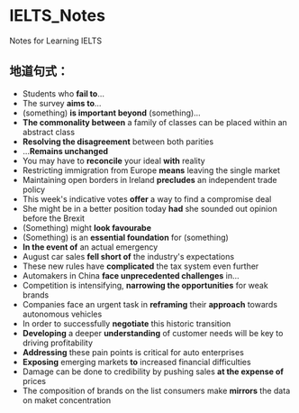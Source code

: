 # IELTS_Notes
Notes for Learning IELTS

## 地道句式：
* Students who **fail to**…
* The survey **aims to**…
* (something) **is important beyond** (something)…
* **The commonality between** a family of classes can be placed within an abstract class
* **Resolving the disagreement** between both parities
* …**Remains unchanged**
* You may have to **reconcile** your ideal **with** reality
* Restricting immigration from Europe **means** leaving the single market
* Maintaining open borders in Ireland **precludes** an independent trade policy
* This week's indicative votes **offer** a way to find a compromise deal
* She might be in a better position today **had** she sounded out opinion before the Brexit
* (Something) might **look favourabe**
* (Something) is an **essential foundation** for (something)
* **In the event of** an actual emergency
* August car sales **fell short of** the industry's expectations
* These new rules have **complicated** the tax system even further
* Automakers in China **face unprecedented challenges** in…
* Competition is intensifying, **narrowing the opportunities** for weak brands
* Companies face an urgent task in **reframing** their **approach** towards autonomous vehicles
* In order to successfully **negotiate** this historic transition
* **Developing** a deeper **understanding** of customer needs will be key to driving profitability
* **Addressing** these pain points is critical for auto enterprises
* **Exposing** emerging markets **to** increased financial difficulties
* Damage can be done to credibility by pushing sales **at the expense of** prices
* The composition of brands on the list consumers make **mirrors** the data on maket concentration
